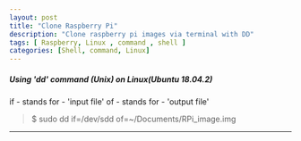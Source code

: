```yaml
---
layout: post
title: "Clone Raspberry Pi"
description: "Clone raspberry pi images via terminal with DD"
tags: [ Raspberry, Linux , command , shell ]
categories: [Shell, command, Linux]
---
```



##### Using 'dd' command (Unix) on Linux(Ubuntu 18.04.2)

if - stands for - 'input file'
of - stands for - 'output file'

>$ sudo dd if=/dev/sdd of=~/Documents/RPi_image.img

---